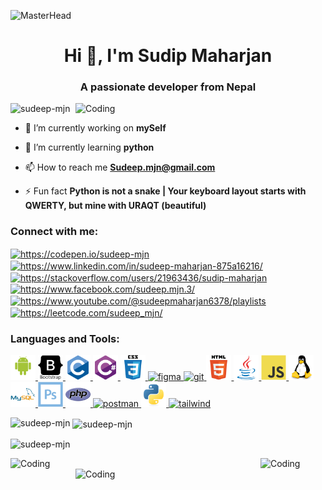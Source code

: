 ![MasterHead](https://camo.githubusercontent.com/4fa9a5bdefafee7e59ad2086429306dfc0c902d0db4d2d1fdfb534b1767d9f62/68747470733a2f2f646576656c6f706572732e67697068792e636f6d2f6272616e63682f6d61737465722f7374617469632f6170692d35313264333663303936363236383237313731303861333862626235633537642e676966)

<h1 align="center">Hi 👋, I'm Sudip Maharjan</h1>
<h3 align="center">A passionate developer from Nepal</h3>  


<img align="right" alt="Coding" width="400" src="https://i.pinimg.com/originals/8c/b4/88/8cb48892e3fa929efdab85b19eb31c90.gif">




<p align="left"> <img src="https://komarev.com/ghpvc/?username=sudeep-mjn&label=Profile%20views&color=0e75b6&style=flat" alt="sudeep-mjn" /> </p>



- 🔭 I’m currently working on **mySelf**

- 🌱 I’m currently learning **python**

- 📫 How to reach me **Sudeep.mjn@gmail.com**

- ⚡ Fun fact **Python is not a snake | Your keyboard layout starts with QWERTY, but mine with URAQT (beautiful)**

<h3 align="left">Connect with me:</h3>
<p align="left">
<a href="https://codepen.io/https://codepen.io/sudeep-mjn" target="blank"><img align="center" src="https://raw.githubusercontent.com/rahuldkjain/github-profile-readme-generator/master/src/images/icons/Social/codepen.svg" alt="https://codepen.io/sudeep-mjn" height="30" width="40" /></a>
<a href="https://linkedin.com/in/https://www.linkedin.com/in/sudeep-maharjan-875a16216/" target="blank"><img align="center" src="https://raw.githubusercontent.com/rahuldkjain/github-profile-readme-generator/master/src/images/icons/Social/linked-in-alt.svg" alt="https://www.linkedin.com/in/sudeep-maharjan-875a16216/" height="30" width="40" /></a>
<a href="https://stackoverflow.com/users/https://stackoverflow.com/users/21963436/sudip-maharjan" target="blank"><img align="center" src="https://raw.githubusercontent.com/rahuldkjain/github-profile-readme-generator/master/src/images/icons/Social/stack-overflow.svg" alt="https://stackoverflow.com/users/21963436/sudip-maharjan" height="30" width="40" /></a>
<a href="https://fb.com/https://www.facebook.com/sudeep.mjn.3/" target="blank"><img align="center" src="https://raw.githubusercontent.com/rahuldkjain/github-profile-readme-generator/master/src/images/icons/Social/facebook.svg" alt="https://www.facebook.com/sudeep.mjn.3/" height="30" width="40" /></a>
<a href="https://www.youtube.com/c/https://www.youtube.com/@sudeepmaharjan6378/playlists" target="blank"><img align="center" src="https://raw.githubusercontent.com/rahuldkjain/github-profile-readme-generator/master/src/images/icons/Social/youtube.svg" alt="https://www.youtube.com/@sudeepmaharjan6378/playlists" height="30" width="40" /></a>
<a href="https://www.leetcode.com/https://leetcode.com/sudeep_mjn/" target="blank"><img align="center" src="https://raw.githubusercontent.com/rahuldkjain/github-profile-readme-generator/master/src/images/icons/Social/leet-code.svg" alt="https://leetcode.com/sudeep_mjn/" height="30" width="40" /></a>
</p>

<h3 align="left">Languages and Tools:</h3>
<p align="left"> <a href="https://developer.android.com" target="_blank" rel="noreferrer"> <img src="https://raw.githubusercontent.com/devicons/devicon/master/icons/android/android-original-wordmark.svg" alt="android" width="40" height="40"/> </a> <a href="https://getbootstrap.com" target="_blank" rel="noreferrer"> <img src="https://raw.githubusercontent.com/devicons/devicon/master/icons/bootstrap/bootstrap-plain-wordmark.svg" alt="bootstrap" width="40" height="40"/> </a> <a href="https://www.cprogramming.com/" target="_blank" rel="noreferrer"> <img src="https://raw.githubusercontent.com/devicons/devicon/master/icons/c/c-original.svg" alt="c" width="40" height="40"/> </a> <a href="https://www.w3schools.com/cs/" target="_blank" rel="noreferrer"> <img src="https://raw.githubusercontent.com/devicons/devicon/master/icons/csharp/csharp-original.svg" alt="csharp" width="40" height="40"/> </a> <a href="https://www.w3schools.com/css/" target="_blank" rel="noreferrer"> <img src="https://raw.githubusercontent.com/devicons/devicon/master/icons/css3/css3-original-wordmark.svg" alt="css3" width="40" height="40"/> </a> <a href="https://www.figma.com/" target="_blank" rel="noreferrer"> <img src="https://www.vectorlogo.zone/logos/figma/figma-icon.svg" alt="figma" width="40" height="40"/> </a> <a href="https://git-scm.com/" target="_blank" rel="noreferrer"> <img src="https://www.vectorlogo.zone/logos/git-scm/git-scm-icon.svg" alt="git" width="40" height="40"/> </a> <a href="https://www.w3.org/html/" target="_blank" rel="noreferrer"> <img src="https://raw.githubusercontent.com/devicons/devicon/master/icons/html5/html5-original-wordmark.svg" alt="html5" width="40" height="40"/> </a> <a href="https://www.java.com" target="_blank" rel="noreferrer"> <img src="https://raw.githubusercontent.com/devicons/devicon/master/icons/java/java-original.svg" alt="java" width="40" height="40"/> </a> <a href="https://developer.mozilla.org/en-US/docs/Web/JavaScript" target="_blank" rel="noreferrer"> <img src="https://raw.githubusercontent.com/devicons/devicon/master/icons/javascript/javascript-original.svg" alt="javascript" width="40" height="40"/> </a> <a href="https://www.linux.org/" target="_blank" rel="noreferrer"> <img src="https://raw.githubusercontent.com/devicons/devicon/master/icons/linux/linux-original.svg" alt="linux" width="40" height="40"/> </a> <a href="https://www.mysql.com/" target="_blank" rel="noreferrer"> <img src="https://raw.githubusercontent.com/devicons/devicon/master/icons/mysql/mysql-original-wordmark.svg" alt="mysql" width="40" height="40"/> </a> <a href="https://www.photoshop.com/en" target="_blank" rel="noreferrer"> <img src="https://raw.githubusercontent.com/devicons/devicon/master/icons/photoshop/photoshop-line.svg" alt="photoshop" width="40" height="40"/> </a> <a href="https://www.php.net" target="_blank" rel="noreferrer"> <img src="https://raw.githubusercontent.com/devicons/devicon/master/icons/php/php-original.svg" alt="php" width="40" height="40"/> </a> <a href="https://postman.com" target="_blank" rel="noreferrer"> <img src="https://www.vectorlogo.zone/logos/getpostman/getpostman-icon.svg" alt="postman" width="40" height="40"/> </a> <a href="https://www.python.org" target="_blank" rel="noreferrer"> <img src="https://raw.githubusercontent.com/devicons/devicon/master/icons/python/python-original.svg" alt="python" width="40" height="40"/> </a> <a href="https://tailwindcss.com/" target="_blank" rel="noreferrer"> <img src="https://www.vectorlogo.zone/logos/tailwindcss/tailwindcss-icon.svg" alt="tailwind" width="40" height="40"/> </a> </p>

<p><img align="left" src="https://github-readme-stats.vercel.app/api/top-langs?username=sudeep-mjn&show_icons=true&locale=en&layout=compact" alt="sudeep-mjn" /></p>

<p>&nbsp;<img align="center" src="https://github-readme-stats.vercel.app/api?username=sudeep-mjn&show_icons=true&locale=en" alt="sudeep-mjn" /></p>

<p><img align="center" src="https://github-readme-streak-stats.herokuapp.com/?user=sudeep-mjn&" alt="sudeep-mjn" /></p>

<img  align="left"  alt="Coding" width="400" hight="400" src="https://gifdb.com/images/high/programming-angry-punching-keyboard-fw45yh2e39g24ylb.webp">
<img  align="right" alt="Coding" width="400" hight="400" src="https://media.tenor.com/10Zdx_RXqgcAAAAC/programming-crazy.gif">

<img  alt="Coding" width="400" hight="400" src="https://gifdb.com/images/high/programming-coding-is-fun-fiery-louise-belcher-f76463c1e6wnifej.webp">
